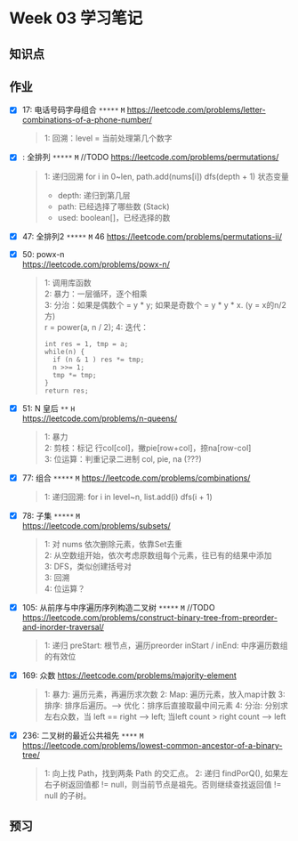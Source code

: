 # Week 03 学习笔记

## 知识点



## 作业

- [x] 17: 电话号码字母组合 `*****` `M`
https://leetcode.com/problems/letter-combinations-of-a-phone-number/
  
  > 1: 回溯：level = 当前处理第几个数字



- [x] : 全排列 `*****` `M` //TODO
https://leetcode.com/problems/permutations/
  > 1: 递归回溯
  > for i in 0~len, path.add(nums[i])
  > dfs(depth + 1)
  > 状态变量
  >    - depth: 递归到第几层 
  >    - path: 已经选择了哪些数 (Stack)
  >    - used: boolean[]，已经选择的数
  
- [x] 47: 全排列2 `*****` `M` 46
https://leetcode.com/problems/permutations-ii/

- [x] 50: powx-n   
https://leetcode.com/problems/powx-n/   
  > 1: 调用库函数   
  > 2: 暴力：一层循环，逐个相乘    
  > 3: 分治：如果是偶数个 = y * y; 如果是奇数个 = y * y * x. (y = x的n/2方)    
  >  r = power(a, n / 2);
  > 4: 迭代：
  >
  > ```
  > int res = 1, tmp = a;
  > while(n) {
  >   if (n & 1 ) res *= tmp;  
  >   n >>= 1;
  >   tmp *= tmp;
  > }    
  > return res;
  > ```

- [x] 51: N 皇后 `**` `H`   
https://leetcode.com/problems/n-queens/  
  > 1: 暴力    
  > 2: 剪枝：标记 行col[col]，撇pie[row+col]，捺na[row-col]     
  > 3: 位运算：判重记录二进制 col, pie, na (???)    

- [x] 77: 组合 `*****` `M`
https://leetcode.com/problems/combinations/
  > 1: 递归回溯: 
  > for i in level~n, list.add(i) 
  > dfs(i + 1)

- [x] 78: 子集 `*****` `M`  
https://leetcode.com/problems/subsets/  
  > 1: 对 nums 依次删除元素，依靠Set去重  
  > 2: 从空数组开始，依次考虑原数组每个元素，往已有的结果中添加  
  > 3: DFS，类似创建括号对  
  > 3: 回溯   
  > 4: 位运算？   

- [x] 105: 从前序与中序遍历序列构造二叉树 `*****` `M` //TODO
https://leetcode.com/problems/construct-binary-tree-from-preorder-and-inorder-traversal/
  > 1: 递归 
  > preStart: 根节点，遍历preorder
  > inStart / inEnd: 中序遍历数组的有效位

- [x] 169: 众数
https://leetcode.com/problems/majority-element
  > 1: 暴力: 遍历元素，再遍历求次数
  > 2: Map: 遍历元素，放入map计数
  > 3: 排序: 排序后遍历。--> 优化：排序后直接取最中间元素
  > 4: 分治: 分别求左右众数，当 left == right --> left; 当left count > right count --> left

- [x] 236: 二叉树的最近公共祖先 `****` `M`  
https://leetcode.com/problems/lowest-common-ancestor-of-a-binary-tree/
  > 1: 向上找 Path，找到两条 Path 的交汇点。
  > 2: 递归 findPorQ(), 如果左右子树返回值都 != null，则当前节点是祖先。否则继续查找返回值 != null 的子树。 



## 预习 

